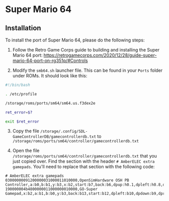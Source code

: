 # Super Mario 64

## Installation

To install the port of Super Mario 64, please do the following steps:

1) Follow the Retro Game Corps guide to building and installing the Super Mario 64 port: https://retrogamecorps.com/2020/12/28/guide-super-mario-64-port-on-rg351p/#Controls

2) Modify the `smb64.sh` launcher file. This can be found in your `Ports` folder under ROMs. It should look like this:

```sh
#!/bin/bash

. /etc/profile

/storage/roms/ports/sm64/sm64.us.f3dex2e

ret_error=$?

exit $ret_error
```

3) Copy the file `/storage/.config/SDL-GameControllerDB/gamecontrollerdb.txt` to `/storage/roms/ports/sm64/controller/gamecontrollerdb.txt`

4) Open the file `/storage/roms/ports/sm64/controller/gamecontrollerdb.txt` that you just copied over. Find the section with the header `# AmberELEC extra gamepads`. You'll need to replace that section with the following code:

```
# AmberELEC extra gamepads
03000000091200000031000011010000,OpenSimHardware OSH PB Controller,a:b0,b:b1,y:b3,x:b2,start:b7,back:b6,dpup:h0.1,dpleft:h0.8,dpdown:h0.4,dpright:h0.2,leftshoulder:b4,lefttrigger:b10,rightshoulder:b5,righttrigger:b11,leftstick:b8,guide:b9,leftx:a0~,lefty:a1~,rightx:a2,righty:a3,platform:Linux,
190000004b4800000011000000010000,GO-Super Gamepad,x:b2,a:b1,b:b0,y:b3,back:b13,start:b12,dpleft:b10,dpdown:b9,dpright:b11,dpup:b8,leftshoulder:b4,lefttrigger:b6,rightshoulder:b5,righttrigger:b7,leftstick:b14,guide:b15,leftx:a0,lefty:a1,rightx:a2,righty:a3,platform:Linux,
```
